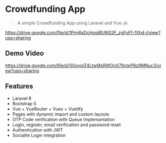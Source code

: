 # Crowdfunding App
> A simple Crowdfunding App using Laravel and Vue Js

https://drive.google.com/file/d/1Pmj6sDcHoqjBU8iS2F_zgFuFf-fXhd-i/view?usp=sharing

## Demo Video
https://drive.google.com/file/d/1jGoyolZ4LtwMsRWOnX79ctpP8z9MNuc3/view?usp=sharing

## Features
- Laravel 8
- Bootstrap 5
- Vue + VueRouter + Vuex + Vuetify
- Pages with dynamic import and custom layouts
- OTP Code verification with Queue Implemantation
- Login, register, email verification and password reset
- Authentication with JWT
- Socialite Login integration